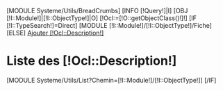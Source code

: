
[MODULE Systeme/Utils/BreadCrumbs]
[INFO [!Query!]|I]
[OBJ [!I::Module!]|[!I::ObjectType!]|O]
[!Ocl:=[!O::getObjectClass()!]!]
[IF [!I::TypeSearch!]=Direct]
    [MODULE [!I::Module!]/[!I::ObjectType!]/Fiche]
[ELSE]
    <a href="/[!Sys::getMenu([!I::Module!]/[!I::ObjectType!])!]/Form" class="btn btn-danger pull-right btn-lg"><span class="glyphicon glyphicon-plus" aria-hidden="true"></span> Ajouter [!Ocl::Description!]</a>
    <h1>Liste des [!Ocl::Description!]</h1>
    [MODULE Systeme/Utils/List?Chemin=[!I::Module!]/[!I::ObjectType!]]
[/IF]